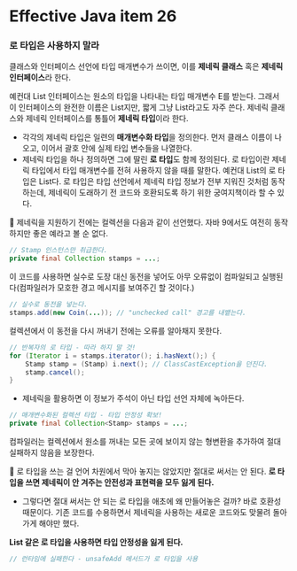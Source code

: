 # Effective Java item 26



### 로 타입은 사용하지 말라



클래스와 인터페이스 선언에 타입 매개변수가 쓰이면, 이를 **제네릭 클래스** 혹은 **제네릭 인터페이스**라 한다.

예컨대 List 인터페이스는 원소의 타입을 나타내는 타입 매개변수 E를 받는다. 그래서 이 인터페이스의 완전한 이름은 List<E>지만, 짧게 그냥 List라고도 자주 쓴다. 제네릭 클래스와 제네릭 인터페이스를 통틀어 **제네릭 타입**이라 한다.



- 각각의 제네릭 타입은 일련의 **매개변수화 타입**을 정의한다. 먼저 클래스 이름이 나오고, 이어서 괄호 안에 실제 타입 변수들을 나열한다.
- 제네릭 타입을 하나 정의하면 그에 딸린 **로 타입**도 함께 정의된다. 로 타입이란 제네릭 타입에서 타입 매개변수를 전혀 사용하지 않을 때를 말한다. 예컨대 List<E>의 로 타입은 List다. 로 타입은 타입 선언에서 제네릭 타입 정보가 전부 지워진 것처럼 동작하는데, 제네릭이 도래하기 전 코드와 호환되도록 하기 위한 궁여지책이라 할 수 있다.



:notebook_with_decorative_cover: 제네릭을 지원하기 전에는 컬렉션을 다음과 같이 선언했다. 자바 9에서도 여전히 동작하지만 좋은 예라고 볼 순 	없다.

```java
// Stamp 인스턴스만 취급한다.
private final Collection stamps = ...;
```

이 코드를 사용하면 실수로 도장 대신 동전을 넣어도 아무 오류없이 컴파일되고 실행된다(컴파일러가 모호한 경고 메시지를 보여주긴 할 것이다.)



```java
// 실수로 동전을 넣는다.
stamps.add(new Coin(...)); // "unchecked call" 경고를 내뱉는다.
```

컬렉션에서 이 동전을 다시 꺼내기 전에는 오류를 알아채지 못한다.



```java
// 반복자의 로 타입 - 따라 하지 말 것!
for (Iterator i = stamps.iterator(); i.hasNext();) {
    Stamp stamp = (Stamp) i.next(); // ClassCastException을 던진다.
    stamp.cancel();
}
```



- 제네릭을 활용하면 이 정보가 주석이 아닌 타입 선언 자체에 녹아든다.

```java
// 매개변수화된 컬렉션 타입 - 타입 안정성 확보!
private final Collection<Stamp> stamps = ...;
```

컴파일러는 컬렉션에서 원소를 꺼내는 모든 곳에 보이지 않는 형변환을 추가하여 절대 실패하지 않음을 보장한다.



:notebook_with_decorative_cover: 로 타입을 쓰는 걸 언어 차원에서 막아 놓지는 않았지만 절대로 써서는 안 된다. **로 타입을 쓰면 제네릭이 안	겨주는 안전성과 표현력을 모두 잃게 된다.**

- 그렇다면 절대 써서는 안 되는 로 타입을 애초에 왜 만들어놓은 걸까? 바로 호환성 때문이다. 기존 코드를 수용하면서 제네릭을 사용하는 새로운 코드와도 맞물려 돌아가게 해야만 했다.



**List 같은 로 타입을 사용하면 타입 안정성을 잃게 된다.**



```java
// 런타임에 실패한다 - unsafeAdd 메서드가 로 타입을 사용
```

